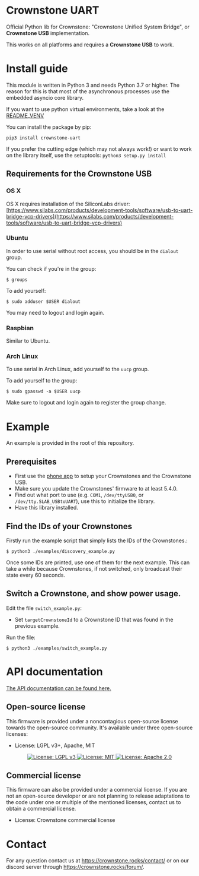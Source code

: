 # Crownstone UART

Official Python lib for Crownstone: "Crownstone Unified System Bridge", or **Crownstone USB** implementation.

This works on all platforms and requires a **Crownstone USB** to work.

# Install guide

This module is written in Python 3 and needs Python 3.7 or higher. The reason for this is that most of the asynchronous processes use the embedded asyncio core library.

If you want to use python virtual environments, take a look at the [README_VENV](README_VENV.MD)

You can install the package by pip:
```
pip3 install crownstone-uart
```

If you prefer the cutting edge (which may not always work!) or want to work on the library itself, use the setuptools: `python3 setup.py install`


## Requirements for the Crownstone USB

### OS X
OS X requires installation of the SiliconLabs driver: [https://www.silabs.com/products/development-tools/software/usb-to-uart-bridge-vcp-drivers](https://www.silabs.com/products/development-tools/software/usb-to-uart-bridge-vcp-drivers)

### Ubuntu
In order to use serial without root access, you should be in the `dialout` group.

You can check if you're in the group:
```
$ groups
```

To add yourself:
```
$ sudo adduser $USER dialout
```

You may need to logout and login again.


### Raspbian
Similar to Ubuntu.

### Arch Linux
To use serial in Arch Linux, add yourself to the `uucp` group.

To add yourself to the group:
```console
$ sudo gpasswd -a $USER uucp
```
Make sure to logout and login again to register the group change.

# Example

An example is provided in the root of this repository.

## Prerequisites

- First use the [phone app](https://crownstone.rocks/app) to setup your Crownstones and the Crownstone USB.
- Make sure you update the Crownstones' firmware to at least 5.4.0.
- Find out what port to use (e.g. `COM1`, `/dev/ttyUSB0`, or `/dev/tty.SLAB_USBtoUART`), use this to initialize the library.
- Have this library installed.

## Find the IDs of your Crownstones

Firstly run the example script that simply lists the IDs of the Crownstones.:
```
$ python3 ./examples/discovery_example.py
```

Once some IDs are printed, use one of them for the next example. This can take a while because Crownstones, if not switched, only broadcast their state every 60 seconds.


## Switch a Crownstone, and show power usage.

Edit the file `switch_example.py`:
- Set `targetCrownstoneId` to a Crownstone ID that was found in the previous example.

Run the file:
```
$ python3 ./examples/switch_example.py
```


# API documentation

[The API documentation can be found here.](./DOCUMENTATION.md)

## Open-source license

This firmware is provided under a noncontagious open-source license towards the open-source community. It's available under three open-source licenses:
 
* License: LGPL v3+, Apache, MIT

<p align="center">
  <a href="http://www.gnu.org/licenses/lgpl-3.0">
    <img src="https://img.shields.io/badge/License-LGPL%20v3-blue.svg" alt="License: LGPL v3" />
  </a>
  <a href="https://opensource.org/licenses/MIT">
    <img src="https://img.shields.io/badge/License-MIT-yellow.svg" alt="License: MIT" />
  </a>
  <a href="https://opensource.org/licenses/Apache-2.0">
    <img src="https://img.shields.io/badge/License-Apache%202.0-blue.svg" alt="License: Apache 2.0" />
  </a>
</p>

## Commercial license

This firmware can also be provided under a commercial license. If you are not an open-source developer or are not planning to release adaptations to the code under one or multiple of the mentioned licenses, contact us to obtain a commercial license.

* License: Crownstone commercial license

# Contact

For any question contact us at <https://crownstone.rocks/contact/> or on our discord server through <https://crownstone.rocks/forum/>.

